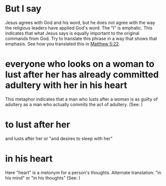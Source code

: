 
# But I say
Jesus agrees with God and his word, but he does not agree with the way the religious leaders have applied God's word. The "I" is emphatic. This indicates that what Jesus says is equally important to the original commands from God. Try to translate this phrase in a way that shows that emphasis. See how you translated this in [Matthew 5:22](../05/22.md).

# everyone who looks on a woman to lust after her has already committed adultery with her in his heart
This metaphor indicates that a man who lusts after a woman is as guilty of adultery as a man who actually commits the act of adultery. (See: )

# to lust after her
and lusts after her or "and desires to sleep with her"

# in his heart
Here "heart" is a metonym for a person's thoughts. Alternate translation: "in his mind" or "in his thoughts" (See: )